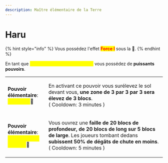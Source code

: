 ```yaml
---
description: Maître élémentaire de la Terre
---
```


# Haru

{% hint style="info" %}
Vous possédez l'effet <mark style="color:red;">**Force I**</mark> sous la :corn:.
{% endhint %}

En tant que <mark style="color:yellow;">**maître élémentaire de la Terre**</mark> vous possédez de **puissants pouvoirs**.

|                                                                                                                                                                                                    |                                                                                                                                                                                                                                        |
| -------------------------------------------------------------------------------------------------------------------------------------------------------------------------------------------------- | -------------------------------------------------------------------------------------------------------------------------------------------------------------------------------------------------------------------------------------- |
| <p><strong>Pouvoir élémentaire</strong>:<br><mark style="color:yellow;"><strong>Elévation</strong></mark><span data-gb-custom-inline data-tag="emoji" data-code="1f33d">🌽</span></p>              | <p>En activant ce pouvoir vous surélevez le sol devant vous, <strong>une zone de 3 par 3 par 3 sera élevez de 3 blocs</strong>.<br>( Cooldown: 3 minutes )</p>                                                                         |
| <p><strong>Pouvoir élémentaire</strong>:<br><mark style="color:yellow;"><strong>La fissure de la Terre</strong></mark><span data-gb-custom-inline data-tag="emoji" data-code="1f33d">🌽</span></p> | <p>Vous ouvrez une <strong>faille de 20 blocs de profondeur, de 20 blocs de long sur 5 blocs de large</strong>. Les joueurs tombant dedans <strong>subissent 50% de dégâts de chute en moins</strong>. <br>( Cooldown: 5 minutes )</p> |

<figure><img src="https://th.bing.com/th/id/OIP.BIMftmPFRyrLr9CtNV9_2wHaEK?pid=ImgDet&#x26;rs=1" alt=""><figcaption></figcaption></figure>
